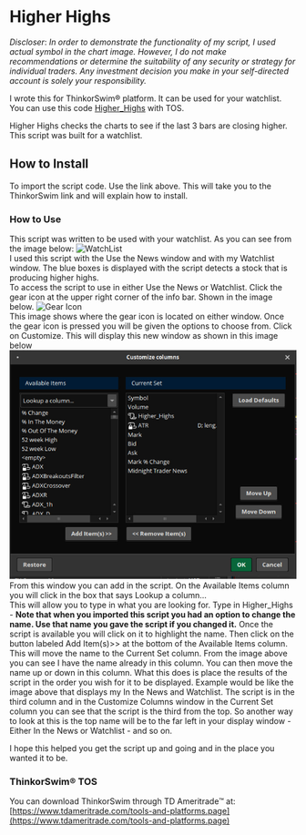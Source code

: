 # Higher Highs  

*Discloser*: _In order to demonstrate the functionality of my script, I used actual symbol in the chart image. However, I do not make recommendations or determine the suitability of any security or strategy for individual traders. Any investment decision you make in your self-directed account is solely your responsibility._  

I wrote this for ThinkorSwim:registered: platform. It can be used for your watchlist. You can use this code [Higher_Highs](http://tos.mx/s67Uy9X) with TOS.  

Higher Highs checks the charts to see if the last 3 bars are closing higher.  This script was built for a watchlist.  

## How to Install  

To import the script code. Use the link above.  This will take you to the ThinkorSwim link and will explain how to install.  

### How to Use  

This script was written to be used with your watchlist. As you can see from the image below: ![WatchList](../Higher_Highs/images/UseNewsWatchList.jpg)  
I used this script with the Use the News window and with my Watchlist window. The blue boxes is displayed with the script detects a stock that is producing higher highs.  
To access the script to use in either Use the News or Watchlist. Click the gear icon at the upper right corner of the info bar.  Shown in the image below. ![Gear Icon](../Higher_Highs/images/ShowGear.jpg)  
This image shows where the gear icon is located on either window.  Once the gear icon is pressed you will be given the options to choose from. Click on Customize. This will display this new window as shown in this image below ![Customize Columns](images/CustomizeColumns.jpg)  
From this window you can add in the script.  On the Available Items column you will click in the box that says Lookup a column...  
This will allow you to type in what you are looking for.  Type in Higher_Highs - **Note that when you imported this script you had an option to change the name. Use that name you gave the script if you changed it.**  Once the script is available you will click on it to highlight the name.  Then click on the button labeled Add Item(s)>> at the bottom of the Available Items column.  This will move the name to the Current Set column.  From the image above you can see I have the name already in this column.  You can then move the name up or down in this column.  What this does is place the results of the script in the order you wish for it to be displayed.  Example would be like the image above that displays my In the News and Watchlist.  The script is in the third column and in the Customize Columns window in the Current Set column you can see that the script is the third from the top.  So another way to look at this is the top name will be to the far left in your display window - Either In the News or Watchlist - and so on.  

I hope this helped you get the script up and going and in the place you wanted it to be.  

### ThinkorSwim:registered: TOS  

You can download ThinkorSwim through TD Ameritrade:tm: at: [https://www.tdameritrade.com/tools-and-platforms.page](https://www.tdameritrade.com/tools-and-platforms.page)